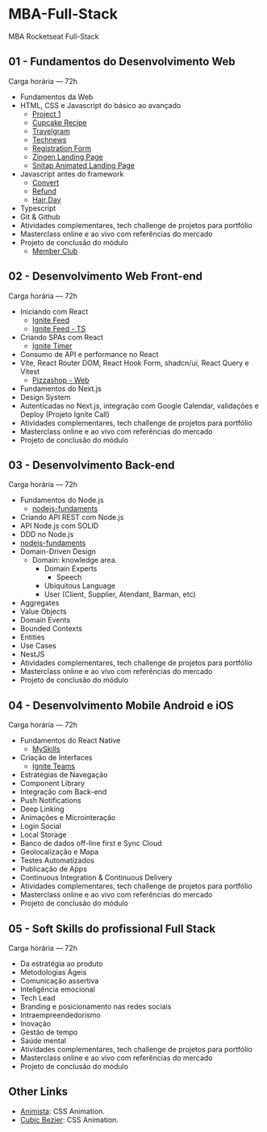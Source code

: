 # MBA-Full-Stack

MBA Rocketseat Full-Stack

## 01 - Fundamentos do Desenvolvimento Web

Carga horária — 72h

- Fundamentos da Web
- HTML, CSS e Javascript do básico ao avançado
  - [Project 1](https://douglasdl.github.io/MBA-Full-Stack/projeto/)
  - [Cupcake Recipe](https://douglasdl.github.io/MBA-Full-Stack/receita/)
  - [Travelgram](https://douglasdl.github.io/MBA-Full-Stack/travelgram/)
  - [Technews](https://douglasdl.github.io/MBA-Full-Stack/technews/)
  - [Registration Form](https://douglasdl.github.io/MBA-Full-Stack/registration-form)
  - [Zingen Landing Page](https://douglasdl.github.io/MBA-Full-Stack/zingen)
  - [Snitap Animated Landing Page](https://douglasdl.github.io/MBA-Full-Stack/snitap)
- Javascript antes do framework
  - [Convert](https://douglasdl.github.io/MBA-Full-Stack/convert)
  - [Refund](https://douglasdl.github.io/MBA-Full-Stack/refund)
  - [Hair Day](https://douglasdl.github.io/MBA-Full-Stack/hair-day/dist/index.html)
- Typescript
- Git & Github
- Atividades complementares, tech challenge de projetos para portfólio
- Masterclass online e ao vivo com referências do mercado
- Projeto de conclusão do módulo
  - [Member Club](https://douglasdl.github.io/MBA-Full-Stack/member-club/dist/index.html)

## 02 - Desenvolvimento Web Front-end

Carga horária — 72h

- Iniciando com React
  - [Ignite Feed](https://douglasdl.github.io/MBA-Full-Stack/ignite-feed)
  - [Ignite Feed - TS](https://douglasdl.github.io/MBA-Full-Stack/ignite-feed-ts)
- Criando SPAs com React
  - [Ignite Timer](https://douglasdl.github.io/MBA-Full-Stack/ignite-timer)
- Consumo de API e performance no React
- Vite, React Router DOM, React Hook Form, shadcn/ui, React Query e Vitest
  - [Pizzashop - Web](https://douglasdl.github.io/MBA-Full-Stack/pizzashop-web)
- Fundamentos do Next.js
- Design System
- Autenticadas no Next.js, integração com Google Calendar, validações e Deploy (Projeto Ignite Call)
- Atividades complementares, tech challenge de projetos para portfólio
- Masterclass online e ao vivo com referências do mercado
- Projeto de conclusão do módulo

## 03 - Desenvolvimento Back-end

Carga horária — 72h

- Fundamentos do Node.js
  - [nodejs-fundaments](https://douglasdl.github.io/MBA-Full-Stack/nodejs-fundaments)
- Criando API REST com Node.js
- API Node.js com SOLID
- DDD no Node.js
 - [nodejs-fundaments](https://douglasdl.github.io/ddd-forum)
  - Domain-Driven Design
    - Domain: knowledge area.
      - Domain Experts
        - Speech 
      - Ubiquitous Language
      - User (Client, Supplier, Atendant, Barman, etc)
  - Aggregates
  - Value Objects
  - Domain Events
  - Bounded Contexts
  - Entities
  - Use Cases 
- NestJS
- Atividades complementares, tech challenge de projetos para portfólio
- Masterclass online e ao vivo com referências do mercado
- Projeto de conclusão do módulo

## 04 - Desenvolvimento Mobile Android e iOS

Carga horária — 72h

- Fundamentos do React Native
  - [MySkills](https://github.com/douglasdl/MySkills) 
- Criação de Interfaces
  - [Ignite Teams](https://github.com/douglasdl/IgniteTeams)
- Estratégias de Navegação
- Component Library
- Integração com Back-end
- Push Notifications
- Deep Linking
- Animações e Microinteração
- Login Social
- Local Storage
- Banco de dados off-line first e Sync Cloud
- Geolocalização e Mapa
- Testes Automatizados
- Publicação de Apps
- Continuous Integration & Continuous Delivery
- Atividades complementares, tech challenge de projetos para portfólio
- Masterclass online e ao vivo com referências do mercado
- Projeto de conclusão do módulo

## 05 - Soft Skills do profissional Full Stack

Carga horária — 72h

- Da estratégia ao produto
- Metodologias Ágeis
- Comunicação assertiva
- Inteligência emocional
- Tech Lead
- Branding e posicionamento nas redes sociais
- Intraempreendedorismo
- Inovação
- Gestão de tempo
- Saúde mental
- Atividades complementares, tech challenge de projetos para portfólio
- Masterclass online e ao vivo com referências do mercado
- Projeto de conclusão do módulo

## Other Links

- [Animista](https://animista.net/): CSS Animation.
- [Cubic Bezier](https://cubic-bezier.com/#.17,.67,.83,.67): CSS Animation.
